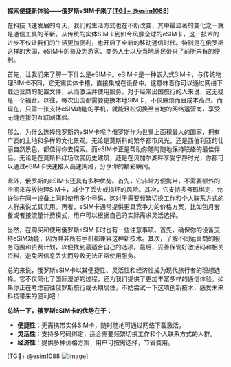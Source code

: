 **探索便捷新体验——俄罗斯eSIM卡来了[[TG💪+ @esim1088](https://t.me/s/esim1088)]**

在科技飞速发展的今天，我们的生活方式也在不断改变，其中最显著的变化之一就是通信工具的革新。从传统的实体SIM卡到如今风靡全球的eSIM卡，这一技术的进步不仅让我们的生活更加便利，也开启了全新的移动通信时代。特别是在俄罗斯这样的大国，eSIM卡的普及为游客、商务人士以及当地居民带来了前所未有的便利。

首先，让我们来了解一下什么是eSIM卡。eSIM卡是一种嵌入式SIM卡，与传统物理SIM卡不同，它无需实体卡槽，直接集成在设备中。这意味着你可以通过网络下载运营商的配置文件，从而激活并使用服务。对于经常出国旅行的人来说，这无疑是一个福音。以往，每次出国都需要更换本地SIM卡，不仅麻烦而且成本高昂。而现在，只需一张支持eSIM功能的手机，就能轻松切换至当地的网络运营商，享受无缝连接的互联网体验。

那么，为什么选择俄罗斯的eSIM卡呢？俄罗斯作为世界上面积最大的国家，拥有广袤的土地和多样的文化景观。无论是莫斯科的繁华都市风光，还是西伯利亚的壮丽自然景色，都值得你去探索。而eSIM卡正是帮助你随时随地保持联络的最佳伴侣。无论是在莫斯科红场欣赏历史建筑，还是在贝加尔湖畔享受宁静时光，你都可以通过eSIM卡快速接入高速网络，分享你的精彩瞬间。

此外，俄罗斯的eSIM卡还具有多种优势。首先，它非常方便携带，不需要额外的空间来存放物理SIM卡，减少了丢失或损坏的风险。其次，它支持多号码绑定，允许你在同一设备上同时使用多个号码，这对于需要频繁切换工作和个人联系方式的人群来说尤其实用。再者，eSIM卡通常提供更具竞争力的价格方案，比如包月套餐或者按流量计费模式，用户可以根据自己的实际需求灵活选择。

当然，在购买和使用俄罗斯eSIM卡时也有一些注意事项。首先，确保你的设备支持eSIM功能，因为并非所有手机都兼容这种新技术。其次，了解不同运营商的服务范围和资费计划，以便找到最适合自己的选项。最后，妥善保管好激活码和相关资料，避免因信息丢失而导致无法正常使用服务。

总的来说，俄罗斯eSIM卡以其便捷性、灵活性和经济性成为现代旅行者的理想选择。它不仅简化了国际漫游的过程，还为我们提供了更加丰富多样的通信体验。如果你正在考虑前往俄罗斯旅行或长期居住，不妨尝试一下这项创新技术，感受未来科技带来的便利吧！

**总结一下，俄罗斯eSIM卡的优势在于：**

- **便捷性**：无需携带实体SIM卡，随时随地可通过网络下载激活。
- **灵活性**：支持多号码绑定，适合需要频繁切换工作和个人联系方式的人群。
- **经济性**：提供多种价格方案，用户可按需选择，节省费用。

[[TG💪+ @esim1088](https://t.me/s/esim1088) ![Image](https://i.postimg.cc/4NQfJmqS/Snipaste-2025-05-13-00-14-12.png)]